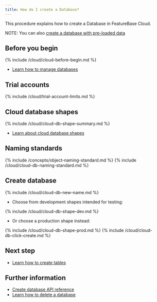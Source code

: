 ```yaml
---
title: How do I create a Database?
---
```


This procedure explains how to create a Database in FeatureBase Cloud.

NOTE: You can also [create a database with pre-loaded data](/cloud/cloud-databases/cloud-db-create-sample)

## Before you begin

{% include /cloud/cloud-before-begin.md %}
* [Learn how to manage databases](/cloud/cloud-databases/cloud-db-manage)

## Trial accounts

{% include /cloud/trial-account-limits.md %}

## Cloud database shapes

{% include /cloud/cloud-db-shape-summary.md %}

* [Learn about cloud database shapes](/cloud/cloud-databases/cloud-db-shape)

## Naming standards

{% include /concepts/object-naming-standard.md %}
{% include /cloud/cloud-db-naming-standard.md %}

## Create database

{% include /cloud/cloud-db-new-name.md %}

* Choose from development shapes intended for testing:

{% include /cloud/cloud-db-shape-dev.md %}

* Or choose a production shape instead:

{% include /cloud/cloud-db-shape-prod.md %}
{% include /cloud/cloud-db-click-create.md %}

## Next step

* [Learn how to create tables](/cloud/cloud-tables/cloud-table-create)

<!--requires cloud-tables PR to be merged
* [Learn how to add tables](/cloud/cloud-tables/cloud-table-create)
-->

## Further information

* [Create database API reference](https://api-docs-featurebase-cloud.redoc.ly/latest#operation/createDatabase)
* [Learn how to delete a database](/cloud/cloud-databases/cloud-db-delete)
